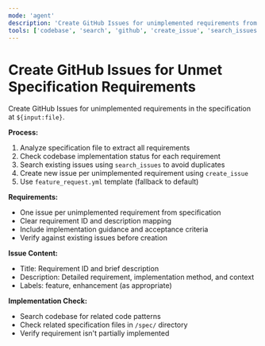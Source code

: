 ```yaml
---
mode: 'agent'
description: 'Create GitHub Issues for unimplemented requirements from specification files using feature_request.yml template.'
tools: ['codebase', 'search', 'github', 'create_issue', 'search_issues', 'update_issue']
---
```

# Create GitHub Issues for Unmet Specification Requirements

Create GitHub Issues for unimplemented requirements in the specification at `${input:file}`.

**Process:**

1. Analyze specification file to extract all requirements
2. Check codebase implementation status for each requirement
3. Search existing issues using `search_issues` to avoid duplicates
4. Create new issue per unimplemented requirement using `create_issue`
5. Use `feature_request.yml` template (fallback to default)

**Requirements:**

- One issue per unimplemented requirement from specification
- Clear requirement ID and description mapping
- Include implementation guidance and acceptance criteria
- Verify against existing issues before creation

**Issue Content:**

- Title: Requirement ID and brief description
- Description: Detailed requirement, implementation method, and context
- Labels: feature, enhancement (as appropriate)

**Implementation Check:**

- Search codebase for related code patterns
- Check related specification files in `/spec/` directory
- Verify requirement isn't partially implemented
